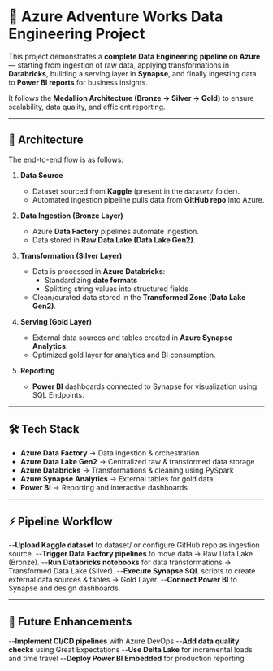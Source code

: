 # 🚀 Azure Adventure Works Data Engineering Project  

This project demonstrates a **complete Data Engineering pipeline on Azure** — starting from ingestion of raw data, applying transformations in **Databricks**, building a serving layer in **Synapse**, and finally ingesting data to **Power BI reports** for business insights.  

It follows the **Medallion Architecture (Bronze → Silver → Gold)** to ensure scalability, data quality, and efficient reporting.  

---

## 📌 Architecture  

The end-to-end flow is as follows:  

1. **Data Source**  
   - Dataset sourced from **Kaggle** (present in the `dataset/` folder).  
   - Automated ingestion pipeline pulls data from **GitHub repo** into Azure.  

2. **Data Ingestion (Bronze Layer)**  
   - Azure **Data Factory** pipelines automate ingestion.  
   - Data stored in **Raw Data Lake (Data Lake Gen2)**.  

3. **Transformation (Silver Layer)**  
   - Data is processed in **Azure Databricks**:  
     - Standardizing **date formats**  
     - Splitting string values into structured fields  
   - Clean/curated data stored in the **Transformed Zone (Data Lake Gen2)**.  

4. **Serving (Gold Layer)**  
   - External data sources and tables created in **Azure Synapse Analytics**.  
   - Optimized gold layer for analytics and BI consumption.  

5. **Reporting**  
   - **Power BI** dashboards connected to Synapse for visualization using SQL Endpoints.  

---

## 🛠 Tech Stack  

- **Azure Data Factory** → Data ingestion & orchestration  
- **Azure Data Lake Gen2** → Centralized raw & transformed data storage  
- **Azure Databricks** → Transformations & cleaning using PySpark  
- **Azure Synapse Analytics** → External tables for gold data  
- **Power BI** → Reporting and interactive dashboards

---

## ⚡ Pipeline Workflow

--**Upload Kaggle dataset** to dataset/ or configure GitHub repo as ingestion source.
--**Trigger Data Factory pipelines** to move data → Raw Data Lake (Bronze).
--**Run Databricks notebooks** for data transformations → Transformed Data Lake (Silver).
--**Execute Synapse SQL** scripts to create external data sources & tables → Gold Layer.
--**Connect Power BI** to Synapse and design dashboards.

---
## 🚀 Future Enhancements

--**Implement CI/CD pipelines** with Azure DevOps
--**Add data quality checks** using Great Expectations
--**Use Delta Lake** for incremental loads and time travel
--**Deploy Power BI Embedded** for production reporting
